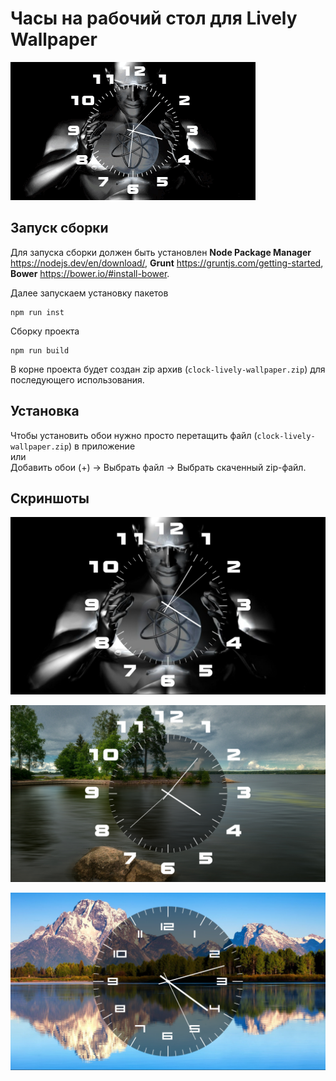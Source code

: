 # Часы на рабочий стол для Lively Wallpaper

<p>
	<img src="src/clock_preview.gif">
</p>

## Запуск сборки

Для запуска сборки должен быть установлен **Node Package Manager** https://nodejs.dev/en/download/, **Grunt** https://gruntjs.com/getting-started, **Bower** https://bower.io/#install-bower.

Далее запускаем установку пакетов
```
npm run inst
```
Сборку проекта
```
npm run build
```
В корне проекта будет создан zip архив (`clock-lively-wallpaper.zip`) для последующего использования.

## Установка
Чтобы установить обои нужно просто перетащить файл (`clock-lively-wallpaper.zip`) в приложение<br>или<br>Добавить обои (+) -> Выбрать файл -> Выбрать скаченный zip-файл.

## Скриншоты

<p>
	<img src="src/screen/3dhuman.png" alt="Заставка 3D Человек">
</p>
<p>
	<img src="src/screen/wallpaper.png" alt="Заставка спокойное озеро">
</p>
<p>
	<img src="src/screen/default.png" alt="Заставка озеро, горы">
</p>
